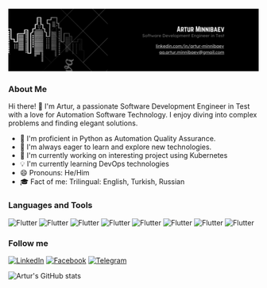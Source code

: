 ![Header](https://github.com/Artur-Minnibaev/Artur-Minnibaev/blob/main/assets/GitHub_banner.png)

### About Me

Hi there! :wave:
I'm Artur, a passionate Software Development Engineer in Test with a love for Automation Software Technology. I enjoy diving into complex problems and finding elegant solutions.

* :rocket: I'm proficient in Python as Automation Quality Assurance.
* :bug: I'm always eager to learn and explore new technologies.
* :telescope: I'm currently working on interesting project using Kubernetes
* :bulb: I'm currently learning DevOps technologies
* :smile: Pronouns: He/Him
* :mortar_board: Fact of me: Trilingual: English, Turkish, Russian

### Languages and Tools

![Flutter](https://img.shields.io/badge/Python-090909?style=for-the-badge-&logo=python&logoColor=47C5FB)
![Flutter](https://img.shields.io/badge/Selenium-090909?style=for-the-badge-&logo=selenium&logoColor=47C5FB)
![Flutter](https://img.shields.io/badge/Playwright-090909?style=for-the-badge-&logo=playwright&logoColor=47C5FB)
![Flutter](https://img.shields.io/badge/Pytest-090909?style=for-the-badge-&logo=pytest&logoColor=47C5FB)
![Flutter](https://img.shields.io/badge/Cypress-090909?style=for-the-badge-&logo=cypress&logoColor=47C5FB)
![Flutter](https://img.shields.io/badge/PostgreSQL-090909?style=for-the-badge-&logo=postgresql&logoColor=47C5FB)
![Flutter](https://img.shields.io/badge/Docker-090909?style=for-the-badge-&logo=docker&logoColor=47C5FB)
![Flutter](https://img.shields.io/badge/SQL-090909?style=for-the-badge-&logo=mysql&logoColor=47C5FB)

### Follow me

[![LinkedIn](https://img.shields.io/badge/LinkedIn-090909?style=for-the-badge-&logo=linkedin&logoColor=47C5FB)](https://www.linkedin.com/in/artur-minnibaev/)
[![Facebook](https://img.shields.io/badge/Facebook-090909?style=for-the-badge-&logo=facebook&logoColor=47C5FB)](https://www.facebook.com/artur.minnibaev11)
[![Telegram](https://img.shields.io/badge/Telegram-090909?style=for-the-badge-&logo=telegram&logoColor=47C5FB)](https://www.t.me/artur_minnibaev)

![Artur's GitHub stats](https://github-readme-stats.vercel.app/api?username=artur-minnibaev&show=prs_merged,prs_merged_percentage&show_icons=true&hide=stars,contribs,issues&theme=radical)
